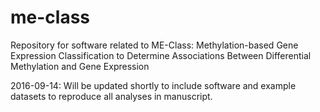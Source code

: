 # me-class

Repository for software related to ME-Class: Methylation-based Gene Expression Classification to Determine Associations Between Differential Methylation and Gene Expression


2016-09-14: Will be updated shortly to include software and example datasets to reproduce all analyses in manuscript.
